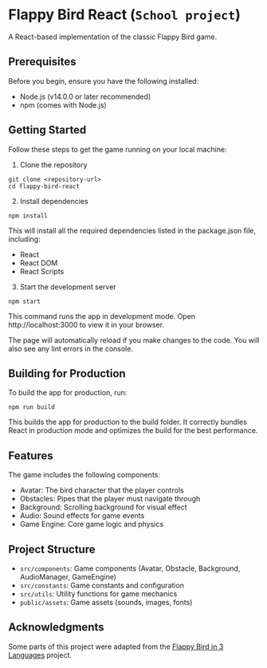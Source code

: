 # Flappy Bird React (`School project`)

A React-based implementation of the classic Flappy Bird game.

## Prerequisites

Before you begin, ensure you have the following installed:

- Node.js (v14.0.0 or later recommended)
- npm (comes with Node.js)

## Getting Started

Follow these steps to get the game running on your local machine:

1. Clone the repository
```
git clone <repository-url>
cd flappy-bird-react
```

2. Install dependencies
```
npm install
```
This will install all the required dependencies listed in the package.json file, including:
- React
- React DOM
- React Scripts

3. Start the development server
```
npm start
```
This command runs the app in development mode. Open http://localhost:3000 to view it in your browser.

The page will automatically reload if you make changes to the code. You will also see any lint errors in the console.

## Building for Production

To build the app for production, run:
```
npm run build
```
This builds the app for production to the build folder. It correctly bundles React in production mode and optimizes the build for the best performance.

## Features

The game includes the following components:

- Avatar: The bird character that the player controls
- Obstacles: Pipes that the player must navigate through
- Background: Scrolling background for visual effect
- Audio: Sound effects for game events
- Game Engine: Core game logic and physics

## Project Structure

- `src/components`: Game components (Avatar, Obstacle, Background, AudioManager, GameEngine)
- `src/constants`: Game constants and configuration
- `src/utils`: Utility functions for game mechanics
- `public/assets`: Game assets (sounds, images, fonts)

## Acknowledgments

Some parts of this project were adapted from the [Flappy Bird in 3 Languages](https://gitlab.com/Goodgis/flappy-bird-in-3-languages/-/tree/main?ref_type=heads) project.